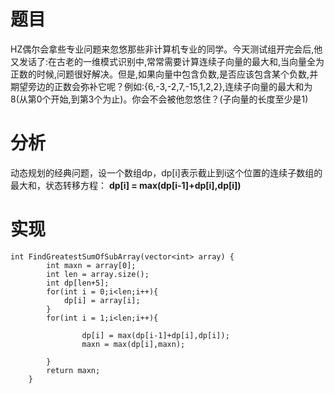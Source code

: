 # 题目
HZ偶尔会拿些专业问题来忽悠那些非计算机专业的同学。今天测试组开完会后,他又发话了:在古老的一维模式识别中,常常需要计算连续子向量的最大和,当向量全为正数的时候,问题很好解决。但是,如果向量中包含负数,是否应该包含某个负数,并期望旁边的正数会弥补它呢？例如:{6,-3,-2,7,-15,1,2,2},连续子向量的最大和为8(从第0个开始,到第3个为止)。你会不会被他忽悠住？(子向量的长度至少是1)
# 分析
动态规划的经典问题，设一个数组dp，dp[i]表示截止到i这个位置的连续子数组的最大和，状态转移方程：
**dp[i] = max(dp[i-1]+dp[i],dp[i])**
# 实现
```
int FindGreatestSumOfSubArray(vector<int> array) {
        int maxn = array[0];
        int len = array.size();
        int dp[len+5];
        for(int i = 0;i<len;i++){
            dp[i] = array[i];
        }
        for(int i = 1;i<len;i++){
            
                dp[i] = max(dp[i-1]+dp[i],dp[i]);
                maxn = max(dp[i],maxn);
            
        }
        return maxn;
    }
```